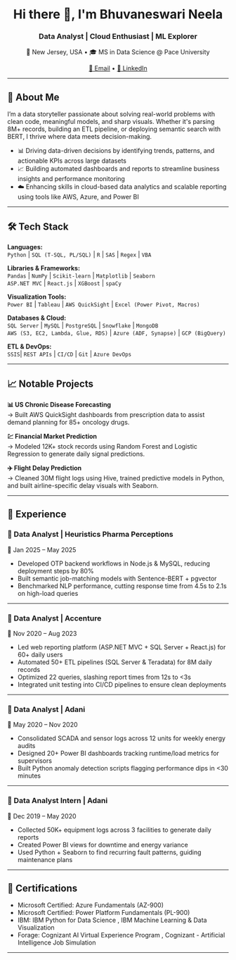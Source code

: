 <h1 align="center">Hi there 👋, I'm Bhuvaneswari Neela</h1>
<h3 align="center">Data Analyst | Cloud Enthusiast | ML Explorer</h3>

<p align="center">
  📍 New Jersey, USA • 🎓 MS in Data Science @ Pace University  
</p>
<p align="center">
  <a href="mailto:bhuvaneswarineela16@gmail.com">📧 Email</a> •
  <a href="https://www.linkedin.com/in/neela-bhuvaneswariri-a19aa4178/">🔗 LinkedIn</a>
</p>

---

## 🧠 About Me

I’m a data storyteller passionate about solving real-world problems with clean code, meaningful models, and sharp visuals. Whether it's parsing 8M+ records, building an ETL pipeline, or deploying semantic search with BERT, I thrive where data meets decision-making.

- 📊 Driving data-driven decisions by identifying trends, patterns, and actionable KPIs across large datasets  
- 📈 Building automated dashboards and reports to streamline business insights and performance monitoring  
- ☁️ Enhancing skills in cloud-based data analytics and scalable reporting using tools like AWS, Azure, and Power BI

---

## 🛠 Tech Stack

**Languages:**  
`Python` | `SQL (T-SQL, PL/SQL)` | `R` | `SAS` | `Regex` | `VBA`

**Libraries & Frameworks:**  
`Pandas` | `NumPy` | `Scikit-learn` | `Matplotlib` | `Seaborn`  
`ASP.NET MVC` | `React.js` | `XGBoost` | `spaCy`

**Visualization Tools:**  
`Power BI` | `Tableau` | `AWS QuickSight` | `Excel (Power Pivot, Macros)` 

**Databases & Cloud:**  
`SQL Server` | `MySQL` | `PostgreSQL` | `Snowflake` | `MongoDB`  
`AWS (S3, EC2, Lambda, Glue, RDS)` | `Azure (ADF, Synapse)` | `GCP (BigQuery)`

**ETL & DevOps:**  
`SSIS`| `REST APIs` | `CI/CD` | `Git` | `Azure DevOps`

---

## 📈 Notable Projects

**📊 US Chronic Disease Forecasting**  
→ Built AWS QuickSight dashboards from prescription data to assist demand planning for 85+ oncology drugs.

**💹 Financial Market Prediction**  
→ Modeled 12K+ stock records using Random Forest and Logistic Regression to generate daily signal predictions.

**✈️ Flight Delay Prediction**  
→ Cleaned 30M flight logs using Hive, trained predictive models in Python, and built airline-specific delay visuals with Seaborn.

---

## 💼 Experience

### 🔹 Data Analyst | Heuristics Pharma Perceptions 
📅 Jan 2025 – May 2025  
- Developed OTP backend workflows in Node.js & MySQL, reducing deployment steps by 80%  
- Built semantic job-matching models with Sentence-BERT + pgvector  
- Benchmarked NLP performance, cutting response time from 4.5s to 2.1s on high-load queries  

---

### 🔹 Data Analyst | Accenture  
📅 Nov 2020 – Aug 2023  
- Led web reporting platform (ASP.NET MVC + SQL Server + React.js) for 60+ daily users  
- Automated 50+ ETL pipelines (SQL Server & Teradata) for 8M daily records  
- Optimized 22 queries, slashing report times from 12s to <3s  
- Integrated unit testing into CI/CD pipelines to ensure clean deployments  

---

### 🔹 Data Analyst | Adani   
📅 May 2020 – Nov 2020  
- Consolidated SCADA and sensor logs across 12 units for weekly energy audits  
- Designed 20+ Power BI dashboards tracking runtime/load metrics for supervisors  
- Built Python anomaly detection scripts flagging performance dips in <30 minutes  

---

### 🔹 Data Analyst Intern | Adani   
📅 Dec 2019 – May 2020  
- Collected 50K+ equipment logs across 3 facilities to generate daily reports  
- Created Power BI views for downtime and energy variance  
- Used Python + Seaborn to find recurring fault patterns, guiding maintenance plans

---

## 🏅 Certifications

- Microsoft Certified: Azure Fundamentals (AZ-900)  
- Microsoft Certified: Power Platform Fundamentals (PL-900)  
- IBM: IBM Python for Data Science , IBM Machine Learning & Data Visualization    
- Forage: Cognizant AI Virtual Experience Program , Cognizant - Artificial Intelligence Job Simulation

---



